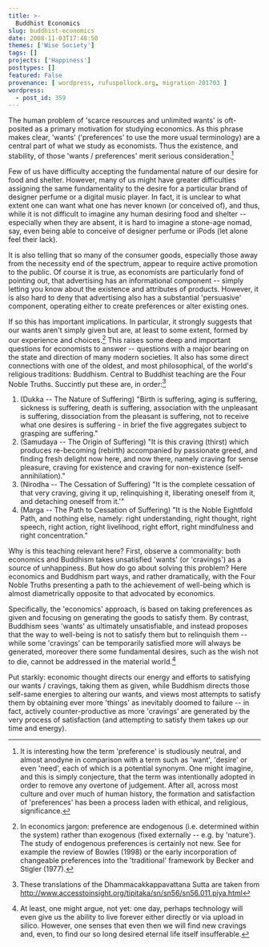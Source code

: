 ```yaml
---
title: >-
  Buddhist Economics
slug: buddhist-economics
date: 2008-11-03T17:48:50
themes: ['Wise Society']
tags: []
projects: ['Happiness']
posttypes: []
featured: False
provenance: [ wordpress, rufuspollock.org, migration-201703 ]
wordpress:
  - post_id: 359
---
```


The human problem of 'scarce resources and unlimited wants' is oft-posited as a primary motivation for studying economics. As this phrase makes clear, 'wants' ('preferences' to use the more usual terminology) are a central part of what we study as economists. Thus the existence, and stability, of those 'wants / preferences' merit serious consideration.[^1]

[^1]: It is interesting how the term 'preference' is studiously neutral, and almost anodyne in comparison with a term such as 'want', 'desire' or even 'need', each of which is a potential synonym. One might imagine, and this is simply conjecture, that the term was intentionally adopted in order to remove any overtone of judgement. After all, across most culture and over much of human history, the formation and satisfaction of 'preferences' has been a process laden with ethical, and religious, significance.

Few of us have difficulty accepting the fundamental nature of our desire for food and shelter. However, many of us might have greater difficulties assigning the same fundamentality to the desire for a particular brand of designer perfume or a digital music player. In fact, it is unclear to what extent one can want what one has never known (or conceived of), and thus, while it is not difficult to imagine any human desiring food and shelter -- especially when they are absent, it is hard to imagine a stone-age nomad, say, even being able to conceive of designer perfume or iPods (let alone feel their lack).

It is also telling that so many of the consumer goods, especially those away from the necessity end of the spectrum, appear to require active promotion to the public. Of course it is true, as economists are particularly fond of pointing out, that advertising has an informational component -- simply letting you know about the existence and attributes of products. However, it is also hard to deny that advertising also has a substantial 'persuasive' component, operating either to create preferences or alter existing ones.

If so this has important implications. In particular, it strongly suggests that our wants aren't simply given but are, at least to some extent, formed by our experience and choices.[^2] This raises some deep and important questions for economists to answer -- questions with a major bearing on the state and direction of many modern societies. It also has some direct connections with one of the oldest, and most philosophical, of the world's religious traditions: Buddhism. Central to Buddhist teaching are the Four Noble Truths. Succintly put these are, in order:[^3]

[^2]: In economics jargon: preference are endogenous (i.e. determined within the system) rather than exogenous (fixed externally -- e.g. by 'nature'). The study of endogenous preferences is certainly not new. See for example the review of Bowles (1998) or the early incorporation of changeable preferences into the 'traditional' framework by Becker and Stigler (1977).
 
[^3]: These translations of the Dhammacakkappavattana Sutta are taken from <http://www.accesstoinsight.org/tipitaka/sn/sn56/sn56.011.piya.html>

  1. (Dukka -- The Nature of Suffering) "Birth is suffering, aging is suffering, sickness is suffering, death is suffering, association with the unpleasant is suffering, dissociation from the pleasant is suffering, not to receive what one desires is suffering - in brief the five aggregates subject to grasping are suffering."
  2. (Samudaya -- The Origin of Suffering) "It is this craving (thirst) which produces re-becoming (rebirth) accompanied by passionate greed, and finding fresh delight now here, and now there, namely craving for sense pleasure, craving for existence and craving for non-existence (self-annihilation)."
  3. (Nirodha -- The Cessation of Suffering) "It is the complete cessation of that very craving, giving it up, relinquishing it, liberating oneself from it, and detaching oneself from it.'"
  4. (Marga -- The Path to Cessation of Suffering) "It is the Noble Eightfold Path, and nothing else, namely: right understanding, right thought, right speech, right action, right livelihood, right effort, right mindfulness and right concentration."

Why is this teaching relevant here? First, observe a commonality: both economics and Buddhism takes unsatisfied 'wants' (or 'cravings') as a source of unhappiness. But how do go about solving this problem? Here economics and Buddhism part ways, and rather dramatically, with the Four Noble Truths presenting a path to the achievement of well-being which is almost diametrically opposite to that advocated by economics.

Specifically, the 'economics' approach, is based on taking preferences as given and focusing on generating the goods to satisfy them. By contrast, Buddhism sees 'wants' as ultimately unsatisfiable, and instead proposes that the way to well-being is not to satisfy them but to relinquish them -- while some 'cravings' can be temporarily satisfied more will always be generated, moreover there some fundamental desires, such as the wish not to die, cannot be addressed in the material world.[^notyet]
 
Put starkly: economic thought directs our energy and efforts to satisfying our wants / cravings, taking them as given, while Buddhism directs those self-same energies to altering our wants, and views most attempts to satisfy them by obtaining ever more 'things' as inevitably doomed to failure -- in fact, actively counter-productive as more 'cravings' are generated by the very process of satisfaction (and attempting to satisfy them takes up our time and energy).

[^notyet]: At least, one might argue, not yet: one day, perhaps technology will even give us the ability to live forever either directly or via upload in silico. However, one senses that even then we will find new cravings and, even, to find our so long desired eternal life itself insufferable.


